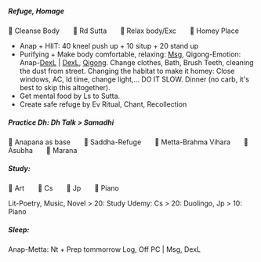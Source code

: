 ##### Refuge, Homage
:black_square_button: Cleanse Body &nbsp;&nbsp;&nbsp;&nbsp;&nbsp; :black_square_button: Rd Sutta &nbsp;&nbsp;&nbsp;&nbsp;&nbsp; :black_square_button: Relax body/Exc  &nbsp;&nbsp;&nbsp;&nbsp;&nbsp; :black_square_button: Homey Place
+ Anap + HIIT: 40 kneel push up + 10 situp + 20 stand up
+ Purifying + Make body comfortable, relaxing:  [Msg](https://github.com/ThanhNguyen24590/Body/blob/main/00.Exc_Msg.md), Qigong-Emotion: Anap-[DexL](https://github.com/ThanhNguyen24590/Body/blob/main/1.1.Exc_DexL.md) | [DexL](https://github.com/ThanhNguyen24590/Body/blob/main/1.2.Exc_Dex.md), [Qigong](https://github.com/ThanhNguyen24590/Body/blob/main/2.1.Exc_Qi_5-Animalls.md). Change clothes, Bath, Brush Teeth, cleaning the dust from street. Changing the habitat to make it homey: Close windows, AC, Id time, change light,... DO IT SLOW. Dinner (no carb, it's best to skip this altogether).
+ Get mental food by Ls to Sutta.
+ Create safe refuge by Ev Ritual, Chant, Recollection
##### Practice Dh: Dh Talk > Samadhi
:black_square_button: Anapana as base &nbsp;&nbsp;&nbsp;&nbsp;&nbsp; :black_square_button: Saddha-Refuge &nbsp;&nbsp;&nbsp;&nbsp;&nbsp; :black_square_button: Metta-Brahma Vihara &nbsp;&nbsp;&nbsp;&nbsp;&nbsp; :black_square_button: Asubha  &nbsp;&nbsp;&nbsp;&nbsp;&nbsp; :black_square_button: Marana
##### Study: 
:black_square_button: Art &nbsp;&nbsp;&nbsp;&nbsp;&nbsp; :black_square_button: Cs &nbsp;&nbsp;&nbsp;&nbsp;&nbsp; :black_square_button: Jp  &nbsp;&nbsp;&nbsp;&nbsp;&nbsp; :black_square_button: Piano

Lit-Poetry, Music, Novel > 20: Study Udemy: Cs > 20: Duolingo, Jp > 10: Piano
##### Sleep:
Anap-Metta: Nt + Prep tommorrow Log, Off PC | Msg, DexL
